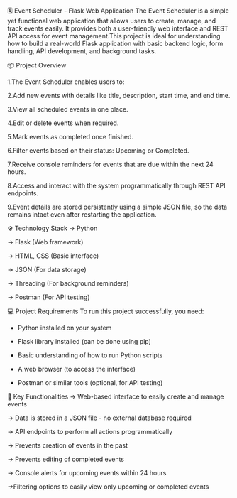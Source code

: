 🗓️ Event Scheduler - Flask Web Application
The Event Scheduler is a simple yet functional web application that allows users to create, manage, and track events easily. It provides both a user-friendly web interface and REST API access for event management.This project is ideal for understanding how to build a real-world Flask application with basic backend logic, form handling, API development, and background tasks.

📦 Project Overview


 1.The Event Scheduler enables users to:

 2.Add new events with details like title, description, start time, and end time.

 3.View all scheduled events in one place.

 4.Edit or delete events when required.

 5.Mark events as completed once finished.

 6.Filter events based on their status: Upcoming or Completed.

 7.Receive console reminders for events that are due within the next 24 hours.

 8.Access and interact with the system programmatically through REST API endpoints.

 9.Event details are stored persistently using a simple JSON file, so the data remains intact even after restarting the application.

⚙️ Technology Stack
 -> Python

 -> Flask (Web framework)

 -> HTML, CSS (Basic interface)

 -> JSON (For data storage)

 -> Threading (For background reminders)

 -> Postman (For API testing)

💻 Project Requirements
To run this project successfully, you need:

* Python installed on your system

* Flask library installed (can be done using pip)

* Basic understanding of how to run Python scripts

* A web browser (to access the interface)

* Postman or similar tools (optional, for API testing)

🚀 Key Functionalities
 -> Web-based interface to easily create and manage events

 -> Data is stored in a JSON file - no external database required

 -> API endpoints to perform all actions programmatically

 -> Prevents creation of events in the past

 -> Prevents editing of completed events

 -> Console alerts for upcoming events within 24 hours

 ->Filtering options to easily view only upcoming or completed events


